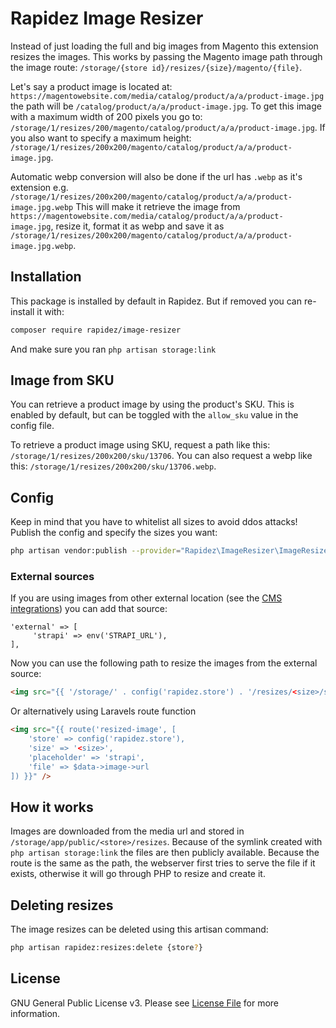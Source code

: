 # Rapidez Image Resizer

Instead of just loading the full and big images from Magento this extension resizes the images. This works by passing the Magento image path through the image route: `/storage/{store id}/resizes/{size}/magento/{file}`.

Let's say a product image is located at: `https://magentowebsite.com/media/catalog/product/a/a/product-image.jpg` the path will be `/catalog/product/a/a/product-image.jpg`. To get this image with a maximum width of 200 pixels you go to: `/storage/1/resizes/200/magento/catalog/product/a/a/product-image.jpg`. If you also want to specify a maximum height: `/storage/1/resizes/200x200/magento/catalog/product/a/a/product-image.jpg`.

Automatic webp conversion will also be done if the url has `.webp` as it's extension e.g. `/storage/1/resizes/200x200/magento/catalog/product/a/a/product-image.jpg.webp`
This will make it retrieve the image from `https://magentowebsite.com/media/catalog/product/a/a/product-image.jpg`, resize it, format it as webp and save it as `/storage/1/resizes/200x200/magento/catalog/product/a/a/product-image.jpg.webp`.

## Installation

This package is installed by default in Rapidez. But if removed you can re-install it with:
```sh
composer require rapidez/image-resizer
```
And make sure you ran `php artisan storage:link`

## Image from SKU

You can retrieve a product image by using the product's SKU. This is enabled by default, but can be toggled with the `allow_sku` value in the config file.

To retrieve a product image using SKU, request a path like this: `/storage/1/resizes/200x200/sku/13706`. You can also request a webp like this: `/storage/1/resizes/200x200/sku/13706.webp`.

## Config

Keep in mind that you have to whitelist all sizes to avoid ddos attacks! Publish the config and specify the sizes you want:

```sh
php artisan vendor:publish --provider="Rapidez\ImageResizer\ImageResizerServiceProvider" --tag=config
```

### External sources

If you are using images from other external location (see the [CMS integrations](https://docs.rapidez.io/0.x/packages.html#cms)) you can add that source:

```
'external' => [
     'strapi' => env('STRAPI_URL'),
],
```

Now you can use the following path to resize the images from the external source:

```html
<img src="{{ '/storage/' . config('rapidez.store') . '/resizes/<size>/strapi'.$data->image->url }}" />
```

Or alternatively using Laravels route function

```html
<img src="{{ route('resized-image', [
    'store' => config('rapidez.store'), 
    'size' => '<size>', 
    'placeholder' => 'strapi', 
    'file' => $data->image->url
]) }}" />
```

## How it works

Images are downloaded from the media url and stored in `/storage/app/public/<store>/resizes`. Because of the symlink created with `php artisan storage:link` the files are then publicly available. Because the route is the same as the path, the webserver first tries to serve the file if it exists, otherwise it will go through PHP to resize and create it.

## Deleting resizes

The image resizes can be deleted using this artisan command:
```sh
php artisan rapidez:resizes:delete {store?}
```

## License

GNU General Public License v3. Please see [License File](LICENSE) for more information.

